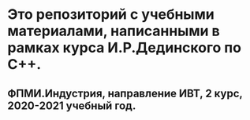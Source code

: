 # Это репозиторий с учебными материалами, написанными в рамках курса И.Р.Дединского по С++.



## ФПМИ.Индустрия, направление ИВТ, 2 курс, 2020-2021 учебный год.
